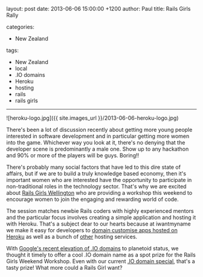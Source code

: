 layout: post
date: 2013-06-06 15:00:00 +1200
author: Paul
title: Rails Girls Rally

categories:
  - New Zealand

tags:
  - New Zealand
  - local
  - .IO domains
  - Heroku
  - hosting
  - rails
  - rails girls

----

![heroku-logo.jpg]({{ site.images_url }}/2013-06-06-heroku-logo.jpg)

There's been a lot of discussion recently about getting more young people interested in software development and in particular getting more women into the game. Whichever way you look at it, there's no denying that the developer scene is predominantly a male one. Show up to any hackathon and 90% or more of the players will be guys. Boring!!

There's probably many social factors that have led to this dire state of affairs, but if we are to build a truly knowledge based economy, then it's important women who are interested have the opportunity to participate in non-traditional roles in the technology sector. That's why we are excited about [Rails Girls Wellington](http://railsgirls.com/wellington) who are providing a workshop this weekend to encourage women to join the engaging and rewarding world of code. 

The session matches newbie Rails coders with highly experienced mentors and the particular focus involves creating a simple application and hosting it with Heroku. That's a subject dear to our hearts because at iwantmyname we make it easy for developers to [domain customise apps hosted on Heroku](https://iwantmyname.co.nz/services/developer/heroku-cloud-hosting-custom-domain) as well as a bunch of [other](https://iwantmyname.co.nz/services/developer/) hosting services.

With [Google's recent elevation of .IO domains](https://iwantmyname.com/blog/2013/05/io-domains-now-more-awesome.html) to planetoid status, we thought it timely to offer a cool .IO domain name as a spot prize for the Rails Girls Weekend Workshop. Even with our current [.IO domain special](https://iwantmyname.co.nz/domains/io-domain-name-registration-for-british-indian-ocean-territory), that's a tasty prize! What more could a Rails Girl want?
